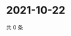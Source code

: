 # 2021-10-22

共 0 条

<!-- BEGIN WEIBO -->
<!-- 最后更新时间 Fri Oct 22 2021 03:11:17 GMT+0800 (China Standard Time) -->

<!-- END WEIBO -->
